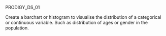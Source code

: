 PRODIGY_DS_01

Create a barchart or histogram to visualise the distribution of a categorical or continuous variable.
Such as distribution of ages or gender in the population.
